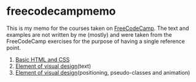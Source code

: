 # freecodecampmemo

This is my memo for the courses taken on [FreeCodeCamp](https://www.freecodecamp.org/learn/). 
The text and examples are not written by me (mostly) and were taken from the FreeCodeCamp exercises for the purpose of having a single reference point. 

1. [Basic HTML and CSS](files/basic_html_and_css.md)
2. [Element of visual design](files/visual_design.md)(text)
3. [Element of visual design](files/visual_design_2.md)(positioning, pseudo-classes and animation)